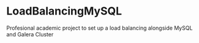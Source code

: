 # LoadBalancingMySQL
Profesional academic project to set up a load balancing alongside MySQL and Galera Cluster
